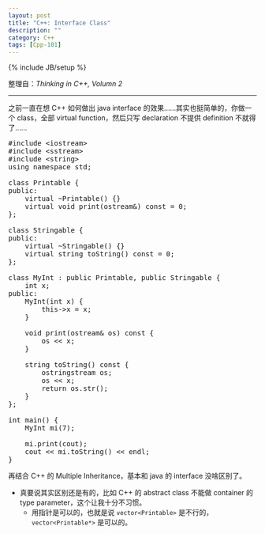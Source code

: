 ```yaml
---
layout: post
title: "C++: Interface Class"
description: ""
category: C++
tags: [Cpp-101]
---
```

{% include JB/setup %}

整理自：_Thinking in C++, Volumn 2_

-----

之前一直在想 C++ 如何做出 java interface 的效果……其实也挺简单的，你做一个 class，全部 virtual function，然后只写 declaration 不提供 definition 不就得了……

<pre class="prettyprint linenums">
#include &lt;iostream&gt;
#include &lt;sstream&gt;
#include &lt;string&gt;
using namespace std;

class Printable {
public:
    virtual ~Printable() {}
    virtual void print(ostream&) const = 0;
};

class Stringable {
public:
    virtual ~Stringable() {}
    virtual string toString() const = 0;
};

class MyInt : public Printable, public Stringable {
    int x;
public:
    MyInt(int x) {
        this-&gt;x = x;
    }
	
    void print(ostream& os) const {
        os &lt;&lt; x;
    }
    
    string toString() const {
        ostringstream os;
        os &lt;&lt; x;
        return os.str();
    }
};

int main() {
    MyInt mi(7);
    
	mi.print(cout);
    cout &lt;&lt; mi.toString() &lt;&lt; endl;
}
</pre>

再结合 C++ 的 Multiple Inheritance，基本和 java 的 interface 没啥区别了。

- 真要说其实区别还是有的，比如 C++ 的 abstract class 不能做 container 的 type parameter，这个让我十分不习惯。
	- 用指针是可以的，也就是说 `vector<Printable>` 是不行的，`vector<Printable*>` 是可以的。
